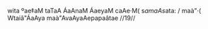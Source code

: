 wita ºae‡aM taTaA ÁaAnaM ÁaeyaM caAe·M( s$amaAs$ata: /
maà"·( Wtaiã"ÁaAya maà"AvaAyaAepapaâtae //19//